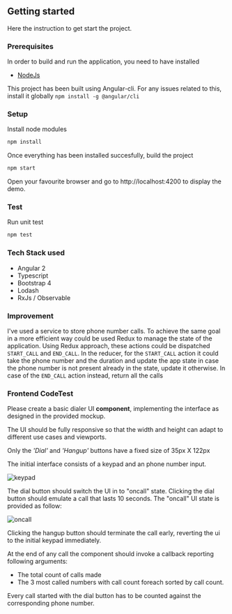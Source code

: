 ## Getting started
Here the instruction to get start the project.

### Prerequisites
In order to build and run the application, you need to have installed
* [NodeJs](https://github.com/SimoneSabba/dialer.git)

This project has been built using Angular-cli. For any issues related to this, install it globally ```npm install -g @angular/cli ```
### Setup

Install node modules
```javascript
npm install
```
Once everything has been installed succesfully, build the project
```javascript
npm start
```
Open your favourite browser and go to http://localhost:4200 to display the demo.

### Test
Run unit test
```javascript
npm test
```

### Tech Stack used
* Angular 2
* Typescript
* Bootstrap 4
* Lodash
* RxJs / Observable

### Improvement
I've used a service to store phone number calls. To achieve the same goal in a more efficient way could be used Redux to manage the state of the application.
Using Redux approach, these actions could be dispatched
``` START_CALL ``` and ``` END_CALL ```.
In the reducer, for the ``` START_CALL ``` action it could take the phone number and the duration and update the app state in case the phone number is not present already in the state, update it otherwise.
In case of the ``` END_CALL ``` action instead, return all the calls


### Frontend CodeTest

Please create a basic dialer UI **component**, implementing the interface as designed in the provided mockup.

The UI should be fully responsive so that the width and height can adapt to different use cases and viewports.

Only the *'Dial'* and *'Hangup'* buttons have a fixed size of 35px X 122px

The initial interface consists of a keypad and an phone number input.

![keypad](./keypad.png)

The dial button should switch the UI in to "oncall" state.
Clicking the dial button should emulate a call that lasts 10 seconds.
The "oncall" UI state is provided as follow:  

![oncall](./oncall.png)

Clicking the hangup button should terminate the call early, reverting the ui to the initial keypad immediately.

At the end of any call the component should invoke a callback reporting following arguments:

* The total count of calls made
* The 3 most called numbers with call count foreach sorted by call count.

Every call started with the dial button has to be counted against the corresponding phone number.


